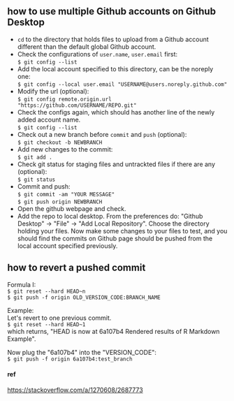 ## how to use multiple Github accounts on Github Desktop 
- `cd` to the directory that holds files to upload from a Github account different than the default global Github account.
- Check the configurations of `user.name`, `user.email` first:    
`
$ git config --list
`
- Add the local account specified to this directory, can be the noreply one:        
`
$ git config --local user.email "USERNAME@users.noreply.github.com"
`
- Modify the url (optional):    
`
$ git config remote.origin.url "https://github.com/USERNAME/REPO.git"
`
- Check the configs again, which should has another line of the newly added account name.    
`
$ git config --list
`
- Check out a new branch before `commit` and `push` (optional):    
`
$ git checkout -b NEWBRANCH
`
- Add new changes to the commit:    
`
$ git add .
`
- Check git status for staging files and untrackted files if there are any (optional):    
`
$ git status
`
- Commit and push:      
`$ git commit -am "YOUR MESSAGE"`         
`$ git push origin NEWBRANCH`       
- Open the github webpage and check. 
- Add the repo to local desktop. From the preferences do: "Github Desktop" -> "File" -> "Add Local Repository". Choose the directory holding your files. Now make some changes to your files to test, and you should find the commits on Github page should be pushed from the local account specified previously. 


## how to revert a pushed commit
Formula I:    
`$ git reset --hard HEAD~n`     
`$ git push -f origin OLD_VERSION_CODE:BRANCH_NAME`

Example:     
Let's revert to one previous commit.    
`
$ git reset --hard HEAD~1
`    
which returns, "HEAD is now at 6a107b4 Rendered results of R Markdown Example". 

Now plug the "6a107b4" into the "VERSION_CODE":     
`
$ git push -f origin 6a107b4:test_branch
` 

#### ref
https://stackoverflow.com/a/1270608/2687773